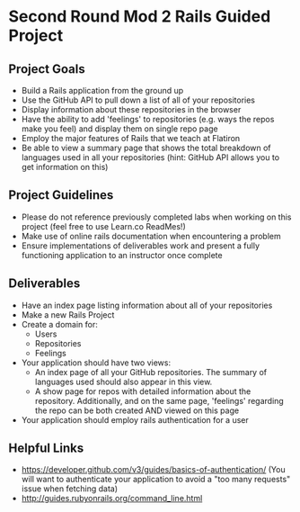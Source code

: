 # Second Round Mod 2 Rails Guided Project

## Project Goals

- Build a Rails application from the ground up
- Use the GitHub API to pull down a list of all of your repositories
- Display information about these repositories in the browser
- Have the ability to add 'feelings' to repositories (e.g. ways the repos make you feel) and display them on single repo page
- Employ the major features of Rails that we teach at Flatiron
- Be able to view a summary page that shows the total breakdown of languages used in all your repositories (hint: GitHub API allows you to get information on this)

## Project Guidelines

- Please do not reference previously completed labs when working on this project (feel free to use Learn.co ReadMes!)
- Make use of online rails documentation when encountering a problem
- Ensure implementations of deliverables work and present a fully functioning application to an instructor once complete

## Deliverables

- Have an index page listing information about all of your repositories
- Make a new Rails Project
- Create a domain for:
  - Users
  - Repositories
  - Feelings
- Your application should have two views:
  - An index page of all your GitHub repositories. The summary of languages used should also appear in this view.
  - A show page for repos with detailed information about the repository. Additionally, and on the same page, 'feelings' regarding the repo can be both created AND viewed on this page
- Your application should employ rails authentication for a user
## Helpful Links

- https://developer.github.com/v3/guides/basics-of-authentication/ (You will want to authenticate your application to avoid a "too many requests" issue when fetching data)
- http://guides.rubyonrails.org/command_line.html
